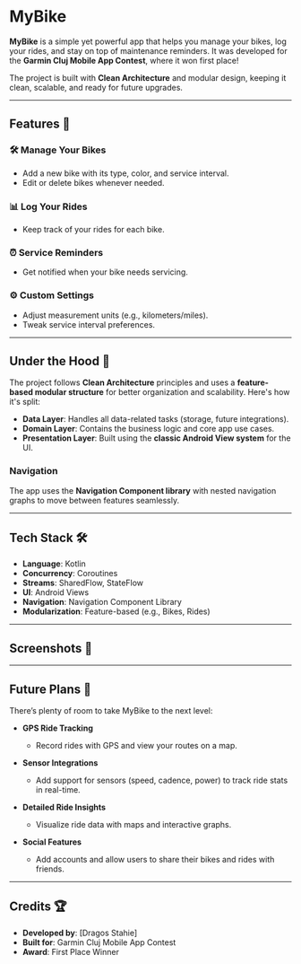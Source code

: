 # MyBike

**MyBike** is a simple yet powerful app that helps you manage your bikes, log your rides, and stay on top of maintenance reminders. It was developed for the **Garmin Cluj Mobile App Contest**, where it won first place!

The project is built with **Clean Architecture** and modular design, keeping it clean, scalable, and ready for future upgrades.

---

## Features 🚴  

### 🛠 Manage Your Bikes  
- Add a new bike with its type, color, and service interval.  
- Edit or delete bikes whenever needed.  

### 📊 Log Your Rides  
- Keep track of your rides for each bike.  

### ⏰ Service Reminders  
- Get notified when your bike needs servicing.  

### ⚙️ Custom Settings  
- Adjust measurement units (e.g., kilometers/miles).  
- Tweak service interval preferences.  

---

## Under the Hood 🔧  

The project follows **Clean Architecture** principles and uses a **feature-based modular structure** for better organization and scalability. Here's how it's split:  

- **Data Layer**: Handles all data-related tasks (storage, future integrations).  
- **Domain Layer**: Contains the business logic and core app use cases.  
- **Presentation Layer**: Built using the **classic Android View system** for the UI.  

### Navigation  
The app uses the **Navigation Component library** with nested navigation graphs to move between features seamlessly.  

---

## Tech Stack 🛠  
- **Language**: Kotlin  
- **Concurrency**: Coroutines  
- **Streams**: SharedFlow, StateFlow  
- **UI**: Android Views  
- **Navigation**: Navigation Component Library  
- **Modularization**: Feature-based (e.g., Bikes, Rides)  

---

## Screenshots 📸  


---

## Future Plans 🚀  

There’s plenty of room to take MyBike to the next level:  

- **GPS Ride Tracking**  
  - Record rides with GPS and view your routes on a map.  

- **Sensor Integrations**  
  - Add support for sensors (speed, cadence, power) to track ride stats in real-time.  

- **Detailed Ride Insights**  
  - Visualize ride data with maps and interactive graphs.  

- **Social Features**  
  - Add accounts and allow users to share their bikes and rides with friends.  

---

## Credits 🏆  

- **Developed by**: [Dragos Stahie]  
- **Built for**: Garmin Cluj Mobile App Contest  
- **Award**: First Place Winner  
